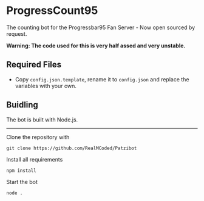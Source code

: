 # ProgressCount95

The counting bot for the Progressbar95 Fan Server - Now open sourced by request.

**Warning: The code used for this is very half assed and very unstable.**

## Required Files

- Copy `config.json.template`, rename it to `config.json` and replace the variables with your own.

## Buidling

The bot is built with Node.js.

---

Clone the repository with
```
git clone https://github.com/RealMCoded/Patzibot
```

Install all requirements
```
npm install
```

Start the bot
```
node .
```